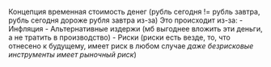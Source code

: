 Концепция временная стоимость денег (рубль сегодня != рубль завтра, рубль сегодня дороже рубля завтра из-за)
	 Это происходит из-за:
	 - Инфляция
	 - Альтернативные издержи (мб выгоднее вложить эти деньги, а не тратить в производство)
	 - Риски (риски есть везде, то, что отнесено к будущему, имеет риск в любом случае *даже безрисковые инструменты имеет рыночный риск*)